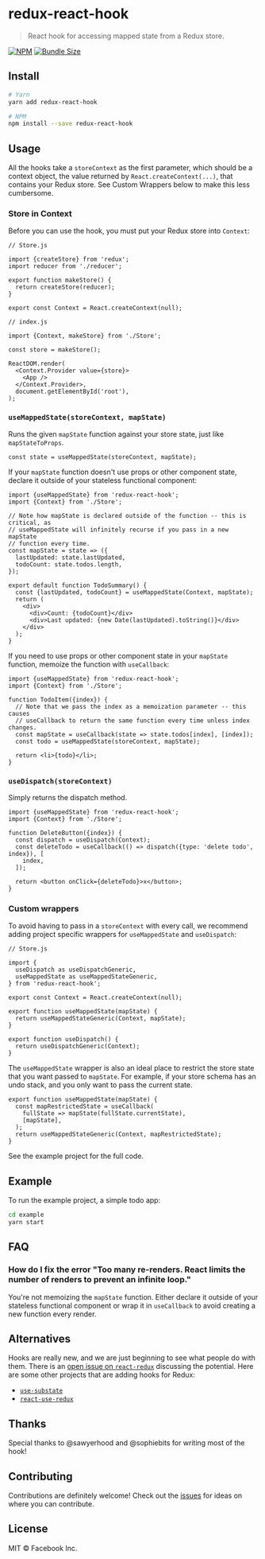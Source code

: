 # redux-react-hook

> React hook for accessing mapped state from a Redux store.

[![NPM](https://img.shields.io/npm/v/redux-react-hook.svg)](https://www.npmjs.com/package/redux-react-hook)
[![Bundle Size](https://badgen.net/bundlephobia/minzip/redux-react-hook)](https://bundlephobia.com/result?p=redux-react-hook)


## Install

```bash
# Yarn
yarn add redux-react-hook

# NPM
npm install --save redux-react-hook
```

## Usage

All the hooks take a `storeContext` as the first parameter, which should be a
context object, the value returned by `React.createContext(...)`, that contains
your Redux store. See Custom Wrappers below to make this less cumbersome.

### Store in Context

Before you can use the hook, you must put your Redux store into `Context`:

```tsx
// Store.js

import {createStore} from 'redux';
import reducer from './reducer';

export function makeStore() {
  return createStore(reducer);
}

export const Context = React.createContext(null);
```

```tsx
// index.js

import {Context, makeStore} from './Store';

const store = makeStore();

ReactDOM.render(
  <Context.Provider value={store}>
    <App />
  </Context.Provider>,
  document.getElementById('root'),
);
```

### `useMappedState(storeContext, mapState)`

Runs the given `mapState` function against your store state, just like
`mapStateToProps`.

```tsx
const state = useMappedState(storeContext, mapState);
```

If your `mapState` function doesn't use props or other component state,
declare it outside of your stateless functional component:

```tsx
import {useMappedState} from 'redux-react-hook';
import {Context} from './Store';

// Note how mapState is declared outside of the function -- this is critical, as
// useMappedState will infinitely recurse if you pass in a new mapState
// function every time.
const mapState = state => ({
  lastUpdated: state.lastUpdated,
  todoCount: state.todos.length,
});

export default function TodoSummary() {
  const {lastUpdated, todoCount} = useMappedState(Context, mapState);
  return (
    <div>
      <div>Count: {todoCount}</div>
      <div>Last updated: {new Date(lastUpdated).toString()}</div>
    </div>
  );
}
```

If you need to use props or other component state in your `mapState` function,
memoize the function with `useCallback`:

```tsx
import {useMappedState} from 'redux-react-hook';
import {Context} from './Store';

function TodoItem({index}) {
  // Note that we pass the index as a memoization parameter -- this causes
  // useCallback to return the same function every time unless index changes.
  const mapState = useCallback(state => state.todos[index], [index]);
  const todo = useMappedState(storeContext, mapState);

  return <li>{todo}</li>;
}
```

### `useDispatch(storeContext)`

Simply returns the dispatch method.

```tsx
import {useMappedState} from 'redux-react-hook';
import {Context} from './Store';

function DeleteButton({index}) {
  const dispatch = useDispatch(Context);
  const deleteTodo = useCallback(() => dispatch({type: 'delete todo', index}), [
    index,
  ]);

  return <button onClick={deleteTodo}>x</button>;
}
```

### Custom wrappers

To avoid having to pass in a `storeContext` with every call, we recommend adding
project specific wrappers for `useMappedState` and `useDispatch`:

```tsx
// Store.js

import {
  useDispatch as useDispatchGeneric,
  useMappedState as useMappedStateGeneric,
} from 'redux-react-hook';

export const Context = React.createContext(null);

export function useMappedState(mapState) {
  return useMappedStateGeneric(Context, mapState);
}

export function useDispatch() {
  return useDispatchGeneric(Context);
}
```

The `useMappedState` wrapper is also an ideal place to restrict the store state
that you want passed to `mapState`. For example, if your store schema has an
undo stack, and you only want to pass the current state.

```tsx
export function useMappedState(mapState) {
  const mapRestrictedState = useCallback(
    fullState => mapState(fullState.currentState),
    [mapState],
  );
  return useMappedStateGeneric(Context, mapRestrictedState);
}
```

See the example project for the full code.

## Example

To run the example project, a simple todo app:

```bash
cd example
yarn start
```

## FAQ

### How do I fix the error "Too many re-renders. React limits the number of renders to prevent an infinite loop."

You're not memoizing the `mapState` function. Either declare it outside of your
stateless functional component or wrap it in `useCallback` to avoid creating a
new function every render.

## Alternatives

Hooks are really new, and we are just beginning to see what people do with them. There is an [open issue on `react-redux`](https://github.com/reduxjs/react-redux/issues/1063) discussing the potential. Here are some other projects that are adding hooks for Redux:

- [`use-substate`](https://github.com/philipp-spiess/use-substate)
- [`react-use-redux`](https://github.com/martynaskadisa/react-use-redux)

## Thanks

Special thanks to @sawyerhood and @sophiebits for writing most of the hook!

## Contributing

Contributions are definitely welcome! Check out the [issues](https://github.com/ianobermiller/redux-react-hook/issues)
for ideas on where you can contribute.

## License

MIT © Facebook Inc.
